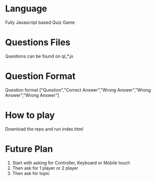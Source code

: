 # Language
Fully Javascript based Quiz Game
# Questions Files
Questions can be found on ql_*.js
# Question Format
Question format ["Question","Correct Answer","Wrong Answer","Wrong Answer","Wrong Answer"]
# How to play
Download the repo and run index.html
# Future Plan
1) Start with asking for Controller, Keyboard or Mobile touch
2) Then ask for 1 player or 2 player
3) Then ask for topic
